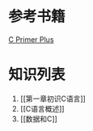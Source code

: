 # 参考书籍
[C Primer Plus](https://weread.qq.com/web/reader/a99327c071d07b0da996784)

# 知识列表
1. [[第一章初识C语言]] 
2. [[C语言概述]]
3. [[数据和C]]

